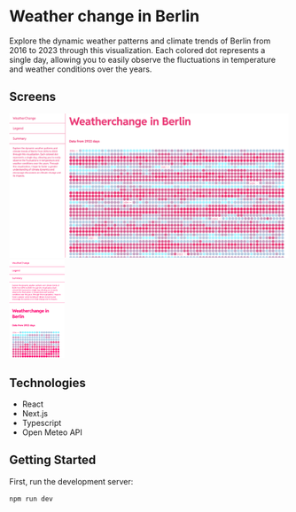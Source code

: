 # Weather change in Berlin

Explore the dynamic weather patterns and climate trends of Berlin from 2016 to 2023 through this visualization. Each colored dot represents a single day, allowing you to easily observe the fluctuations in temperature and weather conditions over the years.

## Screens

<img src="./public/Screen1.png" alt="Image of Website">
<img src="./public/Mobilescreen.png" alt="Image of mobile version" width="100">

## Technologies

- React
- Next.js
- Typescript
- Open Meteo API

## Getting Started

First, run the development server:

```bash
npm run dev
```
